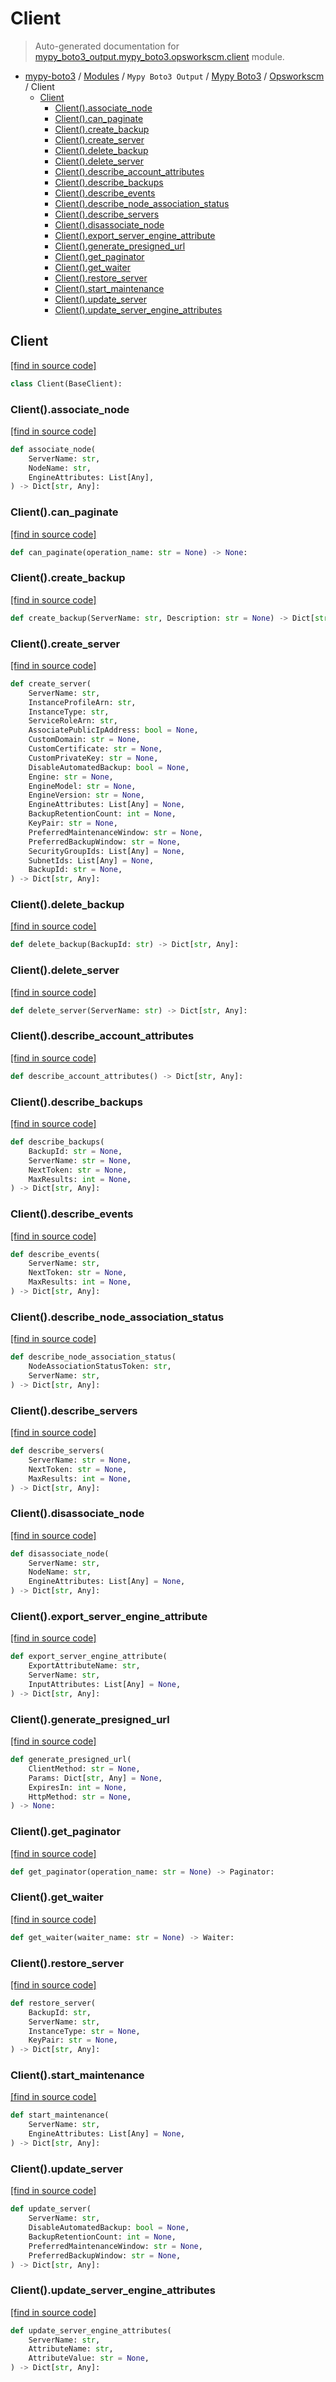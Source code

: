 # Client

> Auto-generated documentation for [mypy_boto3_output.mypy_boto3.opsworkscm.client](https://github.com/vemel/mypy_boto3/blob/master/mypy_boto3_output/mypy_boto3/opsworkscm/client.py) module.

- [mypy-boto3](../../../README.md#mypy_boto3) / [Modules](../../../MODULES.md#mypy-boto3-modules) / `Mypy Boto3 Output` / [Mypy Boto3](../index.md#mypy-boto3) / [Opsworkscm](index.md#opsworkscm) / Client
    - [Client](#client)
        - [Client().associate_node](#clientassociate_node)
        - [Client().can_paginate](#clientcan_paginate)
        - [Client().create_backup](#clientcreate_backup)
        - [Client().create_server](#clientcreate_server)
        - [Client().delete_backup](#clientdelete_backup)
        - [Client().delete_server](#clientdelete_server)
        - [Client().describe_account_attributes](#clientdescribe_account_attributes)
        - [Client().describe_backups](#clientdescribe_backups)
        - [Client().describe_events](#clientdescribe_events)
        - [Client().describe_node_association_status](#clientdescribe_node_association_status)
        - [Client().describe_servers](#clientdescribe_servers)
        - [Client().disassociate_node](#clientdisassociate_node)
        - [Client().export_server_engine_attribute](#clientexport_server_engine_attribute)
        - [Client().generate_presigned_url](#clientgenerate_presigned_url)
        - [Client().get_paginator](#clientget_paginator)
        - [Client().get_waiter](#clientget_waiter)
        - [Client().restore_server](#clientrestore_server)
        - [Client().start_maintenance](#clientstart_maintenance)
        - [Client().update_server](#clientupdate_server)
        - [Client().update_server_engine_attributes](#clientupdate_server_engine_attributes)

## Client

[[find in source code]](https://github.com/vemel/mypy_boto3/blob/master/mypy_boto3_output/mypy_boto3/opsworkscm/client.py#L12)

```python
class Client(BaseClient):
```

### Client().associate_node

[[find in source code]](https://github.com/vemel/mypy_boto3/blob/master/mypy_boto3_output/mypy_boto3/opsworkscm/client.py#L15)

```python
def associate_node(
    ServerName: str,
    NodeName: str,
    EngineAttributes: List[Any],
) -> Dict[str, Any]:
```

### Client().can_paginate

[[find in source code]](https://github.com/vemel/mypy_boto3/blob/master/mypy_boto3_output/mypy_boto3/opsworkscm/client.py#L21)

```python
def can_paginate(operation_name: str = None) -> None:
```

### Client().create_backup

[[find in source code]](https://github.com/vemel/mypy_boto3/blob/master/mypy_boto3_output/mypy_boto3/opsworkscm/client.py#L25)

```python
def create_backup(ServerName: str, Description: str = None) -> Dict[str, Any]:
```

### Client().create_server

[[find in source code]](https://github.com/vemel/mypy_boto3/blob/master/mypy_boto3_output/mypy_boto3/opsworkscm/client.py#L29)

```python
def create_server(
    ServerName: str,
    InstanceProfileArn: str,
    InstanceType: str,
    ServiceRoleArn: str,
    AssociatePublicIpAddress: bool = None,
    CustomDomain: str = None,
    CustomCertificate: str = None,
    CustomPrivateKey: str = None,
    DisableAutomatedBackup: bool = None,
    Engine: str = None,
    EngineModel: str = None,
    EngineVersion: str = None,
    EngineAttributes: List[Any] = None,
    BackupRetentionCount: int = None,
    KeyPair: str = None,
    PreferredMaintenanceWindow: str = None,
    PreferredBackupWindow: str = None,
    SecurityGroupIds: List[Any] = None,
    SubnetIds: List[Any] = None,
    BackupId: str = None,
) -> Dict[str, Any]:
```

### Client().delete_backup

[[find in source code]](https://github.com/vemel/mypy_boto3/blob/master/mypy_boto3_output/mypy_boto3/opsworkscm/client.py#L55)

```python
def delete_backup(BackupId: str) -> Dict[str, Any]:
```

### Client().delete_server

[[find in source code]](https://github.com/vemel/mypy_boto3/blob/master/mypy_boto3_output/mypy_boto3/opsworkscm/client.py#L59)

```python
def delete_server(ServerName: str) -> Dict[str, Any]:
```

### Client().describe_account_attributes

[[find in source code]](https://github.com/vemel/mypy_boto3/blob/master/mypy_boto3_output/mypy_boto3/opsworkscm/client.py#L63)

```python
def describe_account_attributes() -> Dict[str, Any]:
```

### Client().describe_backups

[[find in source code]](https://github.com/vemel/mypy_boto3/blob/master/mypy_boto3_output/mypy_boto3/opsworkscm/client.py#L67)

```python
def describe_backups(
    BackupId: str = None,
    ServerName: str = None,
    NextToken: str = None,
    MaxResults: int = None,
) -> Dict[str, Any]:
```

### Client().describe_events

[[find in source code]](https://github.com/vemel/mypy_boto3/blob/master/mypy_boto3_output/mypy_boto3/opsworkscm/client.py#L77)

```python
def describe_events(
    ServerName: str,
    NextToken: str = None,
    MaxResults: int = None,
) -> Dict[str, Any]:
```

### Client().describe_node_association_status

[[find in source code]](https://github.com/vemel/mypy_boto3/blob/master/mypy_boto3_output/mypy_boto3/opsworkscm/client.py#L83)

```python
def describe_node_association_status(
    NodeAssociationStatusToken: str,
    ServerName: str,
) -> Dict[str, Any]:
```

### Client().describe_servers

[[find in source code]](https://github.com/vemel/mypy_boto3/blob/master/mypy_boto3_output/mypy_boto3/opsworkscm/client.py#L89)

```python
def describe_servers(
    ServerName: str = None,
    NextToken: str = None,
    MaxResults: int = None,
) -> Dict[str, Any]:
```

### Client().disassociate_node

[[find in source code]](https://github.com/vemel/mypy_boto3/blob/master/mypy_boto3_output/mypy_boto3/opsworkscm/client.py#L95)

```python
def disassociate_node(
    ServerName: str,
    NodeName: str,
    EngineAttributes: List[Any] = None,
) -> Dict[str, Any]:
```

### Client().export_server_engine_attribute

[[find in source code]](https://github.com/vemel/mypy_boto3/blob/master/mypy_boto3_output/mypy_boto3/opsworkscm/client.py#L101)

```python
def export_server_engine_attribute(
    ExportAttributeName: str,
    ServerName: str,
    InputAttributes: List[Any] = None,
) -> Dict[str, Any]:
```

### Client().generate_presigned_url

[[find in source code]](https://github.com/vemel/mypy_boto3/blob/master/mypy_boto3_output/mypy_boto3/opsworkscm/client.py#L110)

```python
def generate_presigned_url(
    ClientMethod: str = None,
    Params: Dict[str, Any] = None,
    ExpiresIn: int = None,
    HttpMethod: str = None,
) -> None:
```

### Client().get_paginator

[[find in source code]](https://github.com/vemel/mypy_boto3/blob/master/mypy_boto3_output/mypy_boto3/opsworkscm/client.py#L120)

```python
def get_paginator(operation_name: str = None) -> Paginator:
```

### Client().get_waiter

[[find in source code]](https://github.com/vemel/mypy_boto3/blob/master/mypy_boto3_output/mypy_boto3/opsworkscm/client.py#L124)

```python
def get_waiter(waiter_name: str = None) -> Waiter:
```

### Client().restore_server

[[find in source code]](https://github.com/vemel/mypy_boto3/blob/master/mypy_boto3_output/mypy_boto3/opsworkscm/client.py#L128)

```python
def restore_server(
    BackupId: str,
    ServerName: str,
    InstanceType: str = None,
    KeyPair: str = None,
) -> Dict[str, Any]:
```

### Client().start_maintenance

[[find in source code]](https://github.com/vemel/mypy_boto3/blob/master/mypy_boto3_output/mypy_boto3/opsworkscm/client.py#L138)

```python
def start_maintenance(
    ServerName: str,
    EngineAttributes: List[Any] = None,
) -> Dict[str, Any]:
```

### Client().update_server

[[find in source code]](https://github.com/vemel/mypy_boto3/blob/master/mypy_boto3_output/mypy_boto3/opsworkscm/client.py#L144)

```python
def update_server(
    ServerName: str,
    DisableAutomatedBackup: bool = None,
    BackupRetentionCount: int = None,
    PreferredMaintenanceWindow: str = None,
    PreferredBackupWindow: str = None,
) -> Dict[str, Any]:
```

### Client().update_server_engine_attributes

[[find in source code]](https://github.com/vemel/mypy_boto3/blob/master/mypy_boto3_output/mypy_boto3/opsworkscm/client.py#L155)

```python
def update_server_engine_attributes(
    ServerName: str,
    AttributeName: str,
    AttributeValue: str = None,
) -> Dict[str, Any]:
```
